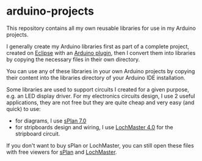 arduino-projects
================

This repository contains all my own reusable libraries for use in my Arduino projects.

I generally create my Arduino libraries first as part of a complete project, created on [Eclipse](http://www.eclipse.org/) with an [Arduino plugin](http://www.baeyens.it/eclipse/), then I convert them into libraries by copying the necessary files in their own directory.

You can use any of these libraries in your own Arduino projects by copying their content into the libraries directory of your Arduino IDE installation.

Some libraries are used to support circuits I created for a given purpose, e.g. an LED display driver.
For my electronics circuits design, I use 2 useful applications, they are not free but they are quite cheap and very easy (and quick) to use:

- for diagrams, I use [sPlan 7.0](http://www.abacom-online.de/uk/html/splan.html) 
- for stripboards design and wiring, I use [LochMaster 4.0](http://www.abacom-online.de/uk/html/lochmaster.html) for the stripboard circuit. 

If you don't want to buy sPlan or LochMaster, you can still open these files with free viewers for [sPlan](http://www.abacom-online.de/updates/sPlan70_Viewer.exe) and [LochMaster](http://www.abacom-online.de/updates/LochMaster40_Viewer.zip).
